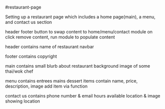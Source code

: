 #restaurant-page

Setting up a restaurant page which includes a home page(main), a menu, and contact us section

header footer
button to swap content to home/menu/contact module
on click remove content, run module to populate content

header contains
name of restaurant
navbar

footer contains
copyright

main contains
small blurb about restaurant
background image of some thai/wok chef

menu contains
entrees
mains
dessert
    items contain name, price, description, image
        add item via function

contact us contains
phone number & email
hours available
location & image showing location


